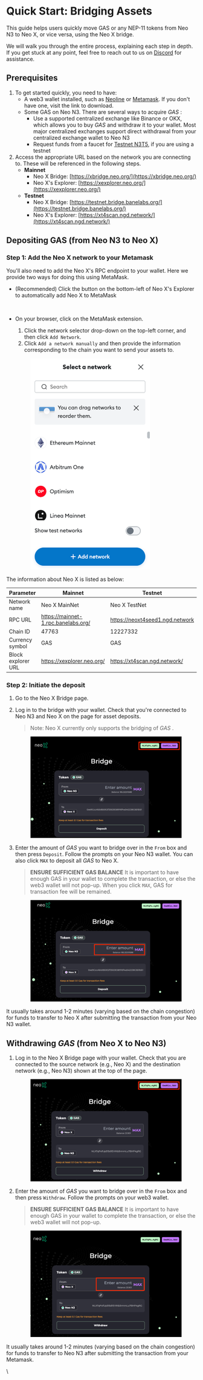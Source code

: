 # Quick Start: Bridging Assets

This guide helps users quickly move GAS or any NEP-11 tokens from Neo N3 to Neo X, or vice versa, using the Neo X bridge.

We will walk you through the entire process, explaining each step in depth. If you get stuck at any point, feel free to reach out to us on [Discord](https://discord.gg/neosmarteconomy) for assistance.

## Prerequisites

1. To get started quickly, you need to have:
   * A web3 wallet installed, such as [Neoline](https://neoline.io/en/) or [Metamask](https://metamask.io/download/). If you don't have one, visit the link to download.
   * Some GAS on Neo N3. There are several ways to acquire _GAS_ :
     * Use a supported centralized exchange like Binance or OKX, which allows you to buy _GAS_ and withdraw it to your wallet. Most major centralized exchanges support direct withdrawal from your centralized exchange wallet to Neo N3   &#x20;
     * Request funds from a faucet for [Testnet N3T5](https://n3t5wish.ngd.network/#/), if you are using a testnet
2. Access the appropriate URL based on the network you are connecting to. These will be referenced in the following steps.
   * **Mainnet**
     * Neo X Bridge: [https://xbridge.neo.org/](https://xbridge.neo.org/)
     * Neo X's Explorer: [https://xexplorer.neo.org/](https://xexplorer.neo.org/)
   * **Testnet**
     * Neo X Bridge: [https://testnet.bridge.banelabs.org/](https://testnet.bridge.banelabs.org/)
     * Neo X's Explorer: [https://xt4scan.ngd.network/](https://xt4scan.ngd.network/)

## Depositing GAS (from Neo N3 to Neo X)

### **Step 1: Add the Neo X network to your Metamask**

You'll also need to add the Neo X's RPC endpoint to your wallet. Here we provide two ways for doing this using MetaMask.

* (Recommended) Click the button on the bottom-left of Neo X's Explorer to automatically add Neo X to MetaMask   &#x20;

<div align="left">

<figure><img src="https://lh7-rt.googleusercontent.com/docsz/AD_4nXe9s3hiBzPOnSMXqkE9cuJlMNMAP8_ntzMM5glMAQOu4EB3PLPzrTF2GdkQlLmZkPQB0noFrelAc5i_p6msxxxrcmRC0zBc9X4pf2vUP1Z1J3f7iSuiJVilC9_72LZ8iEn_4F1MALoMbPlc2JsVQTXaJRXV?key=Y_0tKG4RxtVCtlTsvrBZYw" alt=""><figcaption></figcaption></figure>

</div>

*   On your browser, click on the MetaMask extension.

    1. Click the network selector drop-down on the top-left corner, and then click `Add Network`.
    2. Click `Add a network manually` and then provide the information corresponding to the chain you want to send your assets to.

    <div align="left">

    <figure><img src="../.gitbook/assets/image (7).png" alt="" width="316"><figcaption></figcaption></figure>

    </div>

The information about Neo X is listed as below:

<table><thead><tr><th width="177">Parameter</th><th width="294">Mainnet</th><th>Testnet</th></tr></thead><tbody><tr><td>Network name</td><td>Neo X MainNet</td><td>Neo X TestNet</td></tr><tr><td>RPC URL</td><td><a href="https://mainnet-1.rpc.banelabs.org/">https://mainnet-1.rpc.banelabs.org/</a></td><td><a href="https://neoxt4seed1.ngd.network">https://neoxt4seed1.ngd.network</a></td></tr><tr><td>Chain ID</td><td>47763</td><td>12227332</td></tr><tr><td>Currency symbol</td><td>GAS</td><td>GAS</td></tr><tr><td>Block explorer URL</td><td><a href="https://xexplorer.neo.org/">https://xexplorer.neo.org/</a></td><td><a href="https://xt4scan.ngd.network/">https://xt4scan.ngd.network/</a></td></tr></tbody></table>

### **Step 2: Initiate the deposit**

1. Go to the Neo X Bridge page.
2.  Log in to the bridge with your wallet. Check that you're connected to Neo N3 and Neo X on the page for asset deposits.

    > Note: Neo X currently only supports the bridging of _GAS_ .

    <figure><img src="../.gitbook/assets/image.png" alt=""><figcaption></figcaption></figure>
3.  Enter the amount of _GAS_ you want to bridge over in the `From` box and then press `Deposit`. Follow the prompts on your Neo N3 wallet. You can also click `MAX` to deposit all _GAS_ to Neo X.

    > **ENSURE SUFFICIENT GAS BALANCE** It is important to have enough GAS in your wallet to complete the transaction, or else the web3 wallet will not pop-up. When you click `MAX`, GAS for transaction fee will be remained.

    <figure><img src="../.gitbook/assets/image (2).png" alt=""><figcaption></figcaption></figure>

It usually takes around 1-2 minutes (varying based on the chain congestion) for funds to transfer to Neo X after submitting the transaction from your Neo N3 wallet.

## Withdrawing _GAS_ (from Neo X to Neo N3)

1.  Log in to the Neo X Bridge page with your wallet. Check that you are connected to the source network (e.g., Neo X) and the destination network (e.g., Neo N3) shown at the top of the page.      &#x20;

    <figure><img src="../.gitbook/assets/image (4).png" alt=""><figcaption></figcaption></figure>
2.  Enter the amount of _GAS_ you want to bridge over in the `From` box and then press `Withdraw`. Follow the prompts on your web3 wallet.

    > **ENSURE SUFFICIENT GAS BALANCE** It is important to have enough GAS in your wallet to complete the transaction, or else the web3 wallet will not pop-up.

    <figure><img src="../.gitbook/assets/image (5).png" alt=""><figcaption></figcaption></figure>

It usually takes around 1-2 minutes (varying based on the chain congestion) for funds to transfer to Neo N3 after submitting the transaction from your Metamask.

\
